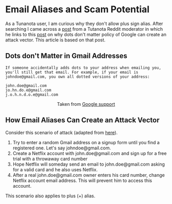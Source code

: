 # Email Aliases and Scam Potential

As a Tunanota user, I am curious why they don't allow plus sign alias. After searching I came across a [post](https://www.reddit.com/r/tutanota/comments/g2gq6j/when_will_signs_in_email_addresses_allowed/fno1ine?utm_source=share&utm_medium=web2x&context=3) from a Tutanota Reddit moderator in which he links to this [post](https://jameshfisher.com/2018/04/07/the-dots-do-matter-how-to-scam-a-gmail-user/) on why dots don't matter policy of Google can create an attack vector. This article is based on that post.

## Dots don't Matter in Gmail Addresses

```text
If someone accidentally adds dots to your address when emailing you, you'll still get that email. For example, if your email is johndoe@gmail.com, you own all dotted versions of your address:

john.doe@gmail.com
jo.hn.do.e@gmail.com
j.o.h.n.d.o.e@gmail.com
```

<center>Taken from <a href="https://support.google.com/mail/answer/7436150?hl=en">Google support</a></center>

## How Email Aliases Can Create an Attack Vector

Consider this scenario of attack (adapted from [here](https://jameshfisher.com/2018/04/07/the-dots-do-matter-how-to-scam-a-gmail-user/)).

1. Try to enter a random Gmail address on a signup form until you find a registered one. Let's say johndoe<span>@</span>gmail.com.
2. Create a Netflix account with john.doe<span>@</span>gmail.com and sign up for a free trial with a throwaway card number
3. Hope Netflix will someday send an email to john.doe<span>@</span>gmail.com asking for a valid card and he also uses Netflix.
4. After a real john.doe<span>@</span>gmail.com owner enters his card number, change Netflix account email address. This will prevent him to access this account.

This scenario also applies to plus (+) alias.
